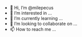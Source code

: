 - 👋 Hi, I’m @milepecus
- 👀 I’m interested in ...
- 🌱 I’m currently learning ...
- 💞️ I’m looking to collaborate on ...
- 📫 How to reach me ...

<!---
milepecus/milepecus is a ✨ special ✨ repository because its `README.md` (this file) appears on your GitHub profile.
You can click the Preview link to take a look at your changes.
--->
